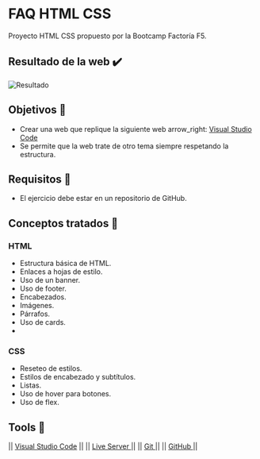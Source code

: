 # FAQ HTML CSS

Proyecto HTML CSS propuesto por la Bootcamp Factoría F5.

## Resultado de la web :heavy_check_mark:
![Resultado](./img/example.gif)

## Objetivos :dart:
- Crear una web que replique la siguiente web arrow_right: [Visual Studio Code](https://jolly-kalam-23776e.netlify.app/cssgridresponsive/)
- Se permite que la web trate de otro tema siempre respetando la estructura.

## Requisitos :pencil:
- El ejercicio debe estar en un repositorio de GitHub.

## Conceptos tratados :book:
### HTML
- Estructura básica de HTML.
- Enlaces a hojas de estilo.
- Uso de un banner.
- Uso de footer.
- Encabezados.
- Imágenes.
- Párrafos.
- Uso de cards.
- 

### CSS
- Reseteo de estilos.
- Estilos de encabezado y subtítulos.
- Listas.
- Uso de hover para botones.
- Uso de flex.


## Tools :wrench:
|| [Visual Studio Code](https://code.visualstudio.com/) || 
||  [Live Server ](https://code.visualstudio.com/) ||
||  [Git ](https://git-scm.com/) ||
||  [GitHub ](https://github.com/) ||
